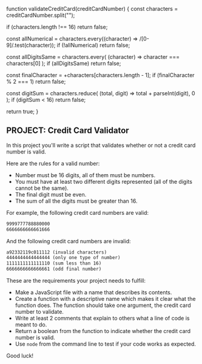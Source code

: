function validateCreditCard(creditCardNumber) {
  const characters = creditCardNumber.split("");

  if (characters.length !== 16) return false;

  const allNumerical = characters.every((character) => /[0-9]/.test(character));
  if (!allNumerical) return false;

  const allDigitsSame = characters.every(
    (character) => character === characters[0]
  );
  if (allDigitsSame) return false;

  const finalCharacter = +characters[characters.length - 1];
  if (finalCharacter % 2 === 1) return false;

  const digitSum = characters.reduce(
    (total, digit) => total + parseInt(digit),
    0
  );
  if (digitSum < 16) return false;

  return true;
}


## **PROJECT: Credit Card Validator**

In this project you'll write a script that validates whether or not a credit card number is valid.

Here are the rules for a valid number:

- Number must be 16 digits, all of them must be numbers.
- You must have at least two different digits represented (all of the digits cannot be the same).
- The final digit must be even.
- The sum of all the digits must be greater than 16.

For example, the following credit card numbers are valid:

```markdown
9999777788880000
6666666666661666
```

And the following credit card numbers are invalid:

```markdown
a92332119c011112 (invalid characters)
4444444444444444 (only one type of number)
1111111111111110 (sum less than 16)
6666666666666661 (odd final number)
```

These are the requirements your project needs to fulfill:

- Make a JavaScript file with a name that describes its contents.
- Create a function with a descriptive name which makes it clear what the function does. The function should take one argument, the credit card number to validate.
- Write at least 2 comments that explain to others what a line of code is meant to do.
- Return a boolean from the function to indicate whether the credit card number is valid.
- Use `node` from the command line to test if your code works as expected.

Good luck!

